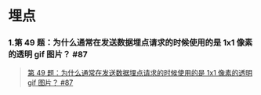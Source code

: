 # 埋点

### 1.第 49 题：为什么通常在发送数据埋点请求的时候使用的是 1x1 像素的透明 gif 图片？ #87

> [第 49 题：为什么通常在发送数据埋点请求的时候使用的是 1x1 像素的透明 gif 图片？ #87](https://github.com/Advanced-Frontend/Daily-Interview-Question/issues/87)
